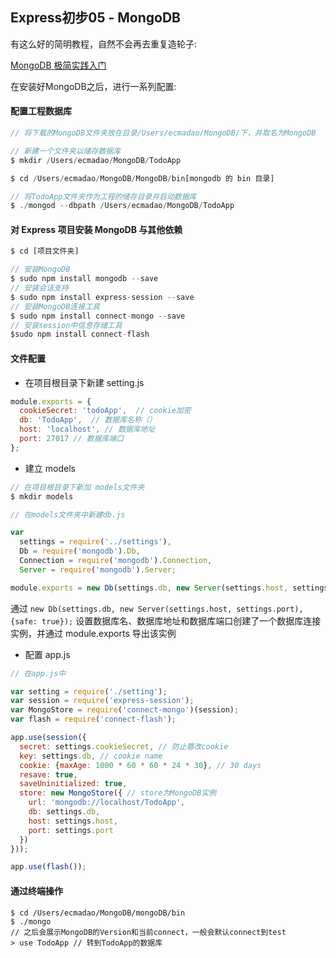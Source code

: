 ## Express初步05 - MongoDB

有这么好的简明教程，自然不会再去重复造轮子:

[MongoDB 极简实践入门](https://github.com/StevenSLXie/Tutorials-for-Web-Developers/blob/master/MongoDB%20%E6%9E%81%E7%AE%80%E5%AE%9E%E8%B7%B5%E5%85%A5%E9%97%A8.md)

在安装好MongoDB之后，进行一系列配置:

#### 配置工程数据库

```javascript
// 将下载的MongoDB文件夹放在目录/Users/ecmadao/MongoDB/下，并取名为MongoDB

// 新建一个文件夹以储存数据库
$ mkdir /Users/ecmadao/MongoDB/TodoApp
```

```js
$ cd /Users/ecmadao/MongoDB/MongoDB/bin[mongodb 的 bin 目录]

// 将TodoApp文件夹作为工程的储存目录并启动数据库
$ ./mongod --dbpath /Users/ecmadao/MongoDB/TodoApp
```

#### 对 Express 项目安装 MongoDB 与其他依赖

```js
$ cd [项目文件夹]

// 安装MongoDB
$ sudo npm install mongodb --save
// 安装会话支持
$ sudo npm install express-session --save
// 安装MongoDB连接工具
$ sudo npm install connect-mongo --save
// 安装session中信息存储工具
$sudo npm install connect-flash
```

#### 文件配置

- 在项目根目录下新建 setting.js

```js
module.exports = { 
  cookieSecret: 'todoApp',  // cookie加密
  db: 'TodoApp',  // 数据库名称（）
  host: 'localhost', // 数据库地址
  port: 27017 // 数据库端口
}; 
```

- 建立 models

```js
// 在项目根目录下新加 models文件夹
$ mkdir models

// 在models文件夹中新建db.js

var 
  settings = require('../settings'),
  Db = require('mongodb').Db,
  Connection = require('mongodb').Connection,
  Server = require('mongodb').Server;

module.exports = new Db(settings.db, new Server(settings.host, settings.port), {safe: true});
```

通过 `new Db(settings.db, new Server(settings.host, settings.port), {safe: true});` 设置数据库名、数据库地址和数据库端口创建了一个数据库连接实例，并通过 module.exports 导出该实例

- 配置 app.js

```js
// 在app.js中

var setting = require('./setting');
var session = require('express-session');
var MongoStore = require('connect-mongo')(session);
var flash = require('connect-flash');

app.use(session({
  secret: settings.cookieSecret, // 防止篡改cookie
  key: settings.db, // cookie name
  cookie: {maxAge: 1000 * 60 * 60 * 24 * 30}, // 30 days
  resave: true,
  saveUninitialized: true,
  store: new MongoStore({ // store为MongoDB实例
    url: 'mongodb://localhost/TodoApp',
    db: settings.db,
    host: settings.host,
    port: settings.port
  })
}));

app.use(flash());
```

#### 通过终端操作

```shell
$ cd /Users/ecmadao/MongoDB/mongoDB/bin
$ ./mongo
// 之后会展示MongoDB的Version和当前connect，一般会默认connect到test
> use TodoApp // 转到TodoApp的数据库
```



